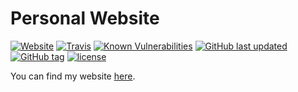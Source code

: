 # Personal Website

[![Website](https://img.shields.io/website-up-down-green-red/http/svendittelli.github.io.svg)](https://svendittelli.github.io/)
[![Travis](https://img.shields.io/travis/SVendittelli/personal-website-ui.svg)](https://travis-ci.org/SVendittelli/personal-website-ui)
[![Known Vulnerabilities](https://snyk.io/test/github/SVendittelli/personal-website-ui/badge.svg?targetFile=package.json)](https://snyk.io/test/github/SVendittelli/personal-website-ui?targetFile=package.json)
[![GitHub last updated](https://img.shields.io/github/last-commit/SVendittelli/personal-website-ui.svg)](https://github.com/SVendittelli/personal-website-ui)
[![GitHub tag](https://img.shields.io/github/tag/SVendittelli/personal-website-ui.svg)](https://github.com/SVendittelli/personal-website-ui/releases)
[![license](https://img.shields.io/github/license/SVendittelli/personal-website-ui.svg)](https://github.com/SVendittelli/personal-website-ui/blob/master/LICENSE)

You can find my website [here](https://svendittelli.github.io/).
